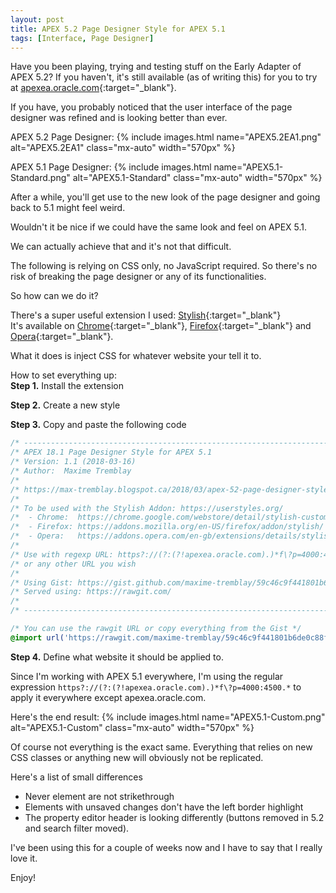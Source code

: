 ```yaml
---
layout: post
title: APEX 5.2 Page Designer Style for APEX 5.1
tags: [Interface, Page Designer]
---
```


Have you been playing, trying and testing stuff on the Early Adapter of APEX 5.2?
If you haven't, it's still available (as of writing this) for you to try at [apexea.oracle.com](https://apexea.oracle.com/){:target="_blank"}.

If you have, you probably noticed that the user interface of the page designer was refined and is looking better than ever.

APEX 5.2 Page Designer:
{% include images.html name="APEX5.2EA1.png" alt="APEX5.2EA1" class="mx-auto" width="570px" %}

APEX 5.1 Page Designer:
{% include images.html name="APEX5.1-Standard.png" alt="APEX5.1-Standard" class="mx-auto" width="570px" %}

After a while, you'll get use to the new look of the page designer and going back to 5.1 might feel weird.

Wouldn't it be nice if we could have the same look and feel on APEX 5.1.

We can actually achieve that and it's not that difficult.

The following is relying on CSS only, no JavaScript required. So there's no risk of breaking the page designer or any of its functionalities.

So how can we do it?

There's a super useful extension I used: [Stylish](https://userstyles.org/){:target="_blank"}  
It's available on [Chrome](https://chrome.google.com/webstore/detail/.../fjnbnpbmkenffdnngjfgmeleoegfcffe){:target="_blank"}, [Firefox](https://addons.mozilla.org/en-US/firefox/addon/stylish/){:target="_blank"} and [Opera](https://addons.opera.com/en/extensions/details/stylish/){:target="_blank"}.

What it does is inject CSS for whatever website your tell it to.

How to set everything up:  
**Step 1.** Install the extension

**Step 2.** Create a new style

**Step 3.** Copy and paste the following code

```css
/* ------------------------------------------------------------------------------------------------------------------- */
/* APEX 18.1 Page Designer Style for APEX 5.1                                                                          */
/* Version: 1.1 (2018-03-16)                                                                                           */
/* Author:  Maxime Tremblay                                                                                            */
/*                                                                                                                     */
/* https://max-tremblay.blogspot.ca/2018/03/apex-52-page-designer-style-for-apex-51.html                               */
/*                                                                                                                     */
/* To be used with the Stylish Addon: https://userstyles.org/                                                          */
/*  - Chrome:  https://chrome.google.com/webstore/detail/stylish-custom-themes-for/fjnbnpbmkenffdnngjfgmeleoegfcffe    */
/*  - Firefox: https://addons.mozilla.org/en-US/firefox/addon/stylish/                                                 */
/*  - Opera:   https://addons.opera.com/en-gb/extensions/details/stylish/                                              */
/*                                                                                                                     */
/* Use with regexp URL: https?://(?:(?!apexea.oracle.com).)*f\?p=4000:4500.*                                           */
/* or any other URL you wish                                                                                           */
/*                                                                                                                     */
/* Using Gist: https://gist.github.com/maxime-tremblay/59c46c9f441801b6de0c88f72d0d63d9                                */
/* Served using: https://rawgit.com/                                                                                   */
/*                                                                                                                     */
/* ------------------------------------------------------------------------------------------------------------------- */

/* You can use the rawgit URL or copy everything from the Gist */
@import url('https://rawgit.com/maxime-tremblay/59c46c9f441801b6de0c88f72d0d63d9/raw/aa9877dad692317aa676b63911b6366631ee772d/APEX18.1-Page_Designer_for_APEX5.1.css');
```

**Step 4.** Define what website it should be applied to.

Since I'm working with APEX 5.1 everywhere, I'm using the regular expression `https?://(?:(?!apexea.oracle.com).)*f\?p=4000:4500.*` to apply it everywhere except apexea.oracle.com.

Here's the end result:
{% include images.html name="APEX5.1-Custom.png" alt="APEX5.1-Custom" class="mx-auto" width="570px" %}

Of course not everything is the exact same. Everything that relies on new CSS classes or anything new will obviously not be replicated.

Here's a list of small differences
- Never element are not strikethrough
- Elements with unsaved changes don't have the left border highlight
- The property editor header is looking differently (buttons removed in 5.2 and search filter moved).

I've been using this for a couple of weeks now and I have to say that I really love it.

Enjoy!
